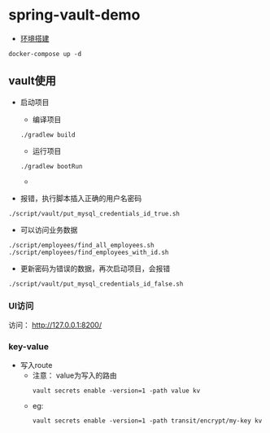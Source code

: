 # spring-vault-demo

* [环境搭建](./docs/environment.md)

```shell
docker-compose up -d
```

## vault使用

- 启动项目
  - 编译项目
  ```shell
  ./gradlew build
  ```
  - 运行项目
  ```shell
  ./gradlew bootRun
  ```
  - 

- 报错，执行脚本插入正确的用户名密码
```shell
./script/vault/put_mysql_credentials_id_true.sh
```
  - 可以访问业务数据
  ```shell
  ./script/employees/find_all_employees.sh
  ./script/employees/find_employees_with_id.sh
  ```
- 更新密码为错误的数据，再次启动项目，会报错
```shell
./script/vault/put_mysql_credentials_id_false.sh
```


### UI访问
访问： http://127.0.0.1:8200/

### key-value

- 写入route
    - 注意： value为写入的路由 
      ```shell
      vault secrets enable -version=1 -path value kv
      ```
    - eg: 
      ```shell
      vault secrets enable -version=1 -path transit/encrypt/my-key kv
      ```
    
